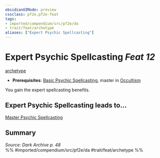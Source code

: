 ```yaml
---
obsidianUIMode: preview
cssclass: pf2e,pf2e-feat
tags:
- imported/compendium/src/pf2e/da
- trait/feat/archetype
aliases: ["Expert Psychic Spellcasting"]
---
```

# Expert Psychic Spellcasting  *Feat 12*  
[archetype](archetype.md)  

- **Prerequisites**: [Basic Psychic Spellcasting](basic-psychic-spellcasting-da.md), master in [Occultism](../skills.md#Occultism)

You gain the expert spellcasting benefits.

## Expert Psychic Spellcasting leads to...

[Master Psychic Spellcasting](master-psychic-spellcasting-da.md)

## Summary

*Source: Dark Archive p. 48*  
%% #imported/compendium/src/pf2e/da #trait/feat/archetype %%